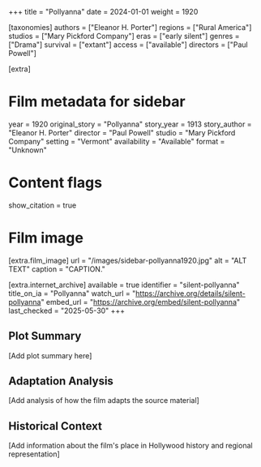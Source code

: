 +++
title = "Pollyanna"
date = 2024-01-01
weight = 1920

[taxonomies]
authors = ["Eleanor H. Porter"]
regions = ["Rural America"]
studios = ["Mary Pickford Company"]
eras = ["early silent"]
genres = ["Drama"]
survival = ["extant"]
access = ["available"]
directors = ["Paul Powell"]

[extra]
# Film metadata for sidebar
year = 1920
original_story = "Pollyanna"
story_year = 1913
story_author = "Eleanor H. Porter"
director = "Paul Powell"
studio = "Mary Pickford Company"
setting = "Vermont"
availability = "Available"
format = "Unknown"

# Content flags
show_citation = true
# Film image
[extra.film_image]
url = "/images/sidebar-pollyanna1920.jpg"
alt = "ALT TEXT"
caption = "CAPTION."


[extra.internet_archive]
available = true
identifier = "silent-pollyanna"
title_on_ia = "Pollyanna"
watch_url = "https://archive.org/details/silent-pollyanna"
embed_url = "https://archive.org/embed/silent-pollyanna"
last_checked = "2025-05-30"
+++

## Plot Summary

[Add plot summary here]

## Adaptation Analysis

[Add analysis of how the film adapts the source material]

## Historical Context

[Add information about the film's place in Hollywood history and regional representation]